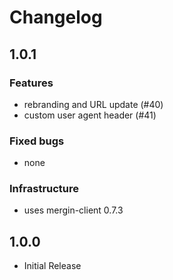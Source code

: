 # Changelog

## 1.0.1
### Features
- rebranding and URL update (#40)
- custom user agent header (#41)

### Fixed bugs
- none

### Infrastructure
- uses mergin-client 0.7.3

## 1.0.0
- Initial Release